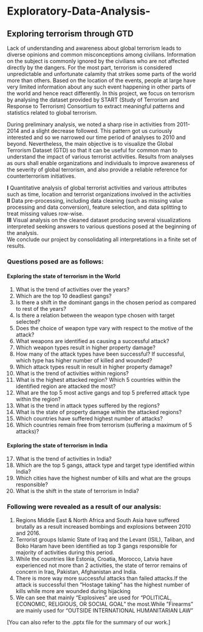 # Exploratory-Data-Analysis-
## Exploring terrorism through GTD 

Lack of understanding and awareness about global terrorism leads to diverse opinions and common misconceptions among civilians. Information on the subject is commonly ignored by the civilians who are not affected directly by the dangers. For the most part, terrorism is considered unpredictable and unfortunate calamity that strikes some parts of the world more than others. Based on the location of the events, people at large have very limited information about any such event happening in other parts of the world and hence react differently. In this project, we focus on terrorism by analysing the dataset provided by START (Study of Terrorism and Response to Terrorism) Consortium to extract meaningful patterns and statistics related to global terrorism.

During preliminary analysis, we noted a sharp rise in activities from 2011-2014 and a slight decrease followed. This pattern got us curiously interested and so we narrowed our time period of analyses to 2010 and beyond. Nevertheless, the main objective is to visualize the Global Terrorism Dataset (GTD) so that it can be useful for common man to understand the impact of various terrorist activities. Results from analyses as ours shall enable organizations and individuals to improve awareness of the severity of global terrorism, and also provide a reliable reference for counterterrorism initiatives. 

<b>I</b> Quantitative analysis of global terrorist activities and various attributes such as time, location and terrorist organizations involved in the activities <br/>
<b>II</b>  Data pre-processing, including data cleaning (such as missing value processing and data conversion), feature selection, and data splitting to treat missing              values row-wise.<br/>
<b>III</b> Visual analysis on the cleaned dataset producing several visualizations interpreted seeking answers to various questions posed at the beginning of the                    analysis. <br/>
We conclude our project by consolidating all interpretations in a finite set of results.


### Questions posed are as follows:

#### Exploring the state of terrorism in the World 
1.	What is the trend of activities over the years? 
2.	Which are the top 10 deadliest gangs? 
3.	Is there a shift in the dominant gangs in the chosen period as compared to rest of the years?
4.	Is there a relation between the weapon type chosen with target selected?
5.	Does the choice of weapon type vary with respect to the motive of the attack?
6.	What weapons are identified as causing a successful attack?
7.	Which weapon types result in higher property damage?
8.	How many of the attack types have been successful? If successful, which type has higher number of killed and wounded?
9.	Which attack types result in result in higher property damage?
10.	What is the trend of activities within regions?
11.	What is the highest attacked region? Which 5 countries within the identified region are attacked the most?
12.	What are the top 5 most active gangs and top 5 preferred attack type within the region?
13.	What is the trend in attack types suffered by the regions? 
14.	What is the state of property damage within the attacked regions?
15.	Which countries have suffered highest number of attacks?
16.	Which countries remain free from terrorism (suffering a maximum of 5 attacks)?

#### Exploring the state of terrorism in India
17.	What is the trend of activities in India?
18.	Which are the top 5 gangs, attack type and target type identified within India?
19.	Which cities have the highest number of kills and what are the groups responsible?
20.	What is the shift in the state of terrorism in India?


### Following were revealed as a result of our analysis:
1. Regions Middle East & North Africa and South Asia have suffered brutally as a result increased bombings and explosions between 2010 and 2016.
2. Terrorist groups Islamic State of Iraq and the Levant (ISIL), Taliban, and Boko Haram have been identified as top 3 gangs responsible for majority of activities during this period.
3. While the countries like Estonia, Croatia, Morocco, Latvia have experienced not more than 2 activities, the state of terror remains of concern in Iraq, Pakistan, Afghanistan and India.
4. There is more way more successful attacks than failed attacks.If the attack is successful then “Hostage taking” has the highest number of kills while more are wounded during hijacking
5. We can see that mainly “Explosives” are used for “POLITICAL, ECONOMIC, RELIGIOUS, OR SOCIAL GOAL” the most.While ”Firearms” are mainly used for “OUTSIDE INTERNATIONAL HUMANITARIAN LAW” 

<span style="color:'CBC4C2';">[You can also refer to the .pptx file for the summary of our work.]</span>
